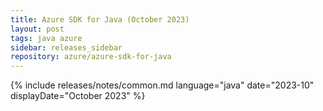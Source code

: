 ```yaml
---
title: Azure SDK for Java (October 2023)
layout: post
tags: java azure
sidebar: releases_sidebar
repository: azure/azure-sdk-for-java
---
```

{% include releases/notes/common.md language="java" date="2023-10" displayDate="October 2023" %}
